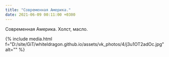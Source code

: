 ```yaml
---
title: "Современная Америка."
date: 2021-06-09 00:11:00 +0300
---
```


Современная Америка.
Холст, масло.

{% include media.html f="D:/site/GiT/whiteldragon.github.io/assets/vk_photos/4/j3u1OT2adOc.jpg" alt="" %}
